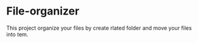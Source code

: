 # File-organizer
 This project organize your files by create rlated folder and move your files into tem.
